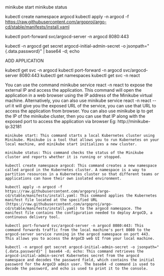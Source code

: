 minikube start
minikube status

kubectl create namespace argocd
kubectl apply -n argocd -f https://raw.githubusercontent.com/argoproj/argo-cd/stable/manifests/install.yaml

kubectl port-forward svc/argocd-server -n argocd 8080:443

kubectl -n argocd get secret argocd-initial-admin-secret -o jsonpath="{.data.password}" | base64 -d; echo

ADD APPLICATION

kubectl get svc -n argocd
kubectl port-forward -n argocd svc/argocd-server 8080:443
kubectl get namespaces
kubectl get svc -n react


You can use the command minikube service react -n react to expose the external IP and access the application. This command will open the application in a web browser using the IP address of the Minikube virtual machine.
Alternatively, you can also use minikube service react -n react --url it will give you the exposed URL of the service, you can use that URL to access the application from browser.
You can also use minikube ip to get the IP of the minikube cluster, then you can use that IP along with the exposed port to access the application via browser
Eg: http://minikube-ip:32181


    minikube start: This command starts a local Kubernetes cluster using Minikube. Minikube is a tool that allows you to run Kubernetes on your local machine, and minikube start initializes a new cluster.

    minikube status: This command checks the status of the Minikube cluster and reports whether it is running or stopped.

    kubectl create namespace argocd: This command creates a new namespace called argocd in the Kubernetes cluster. A namespace is a way to partition resources in a Kubernetes cluster so that different teams or applications can have their own isolated environment.

    kubectl apply -n argocd -f https://raw.githubusercontent.com/argoproj/argo-cd/stable/manifests/install.yaml: This command applies the Kubernetes manifest file located at the specified URL (https://raw.githubusercontent.com/argoproj/argo-cd/stable/manifests/install.yaml) to the argocd namespace. The manifest file contains the configuration needed to deploy ArgoCD, a continuous delivery tool.

    kubectl port-forward svc/argocd-server -n argocd 8080:443: This command forwards traffic from the local machine's port 8080 to the argocd-server service running in the argocd namespace on port 443. This allows you to access the ArgoCD web UI from your local machine.

    kubectl -n argocd get secret argocd-initial-admin-secret -o jsonpath="{.data.password}" | base64 -d; echo: This command retrieves the argocd-initial-admin-secret Kubernetes secret from the argocd namespace and decodes the password field, which contains the initial password for the ArgoCD admin user. The base64 -d command is used to decode the password, and echo is used to print it to the console.
